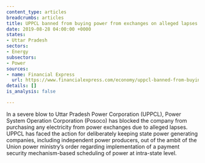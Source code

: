 ```yaml
---
content_type: articles
breadcrumbs: articles
title: UPPCL banned from buying power from exchanges on alleged lapses
date: 2019-08-28 04:00:00 +0000
states:
- Uttar Pradesh
sectors:
- Energy
subsectors:
- Power
sources:
- name: Financial Express
  url: https://www.financialexpress.com/economy/uppcl-banned-from-buying-power-from-exchanges-on-alleged-lapses/1684740/
details: []
is_analysis: false

---
```

In a severe blow to Uttar Pradesh Power Corporation (UPPCL), Power System Operation Corporation (Posoco) has blocked the company from purchasing any electricity from power exchanges due to alleged lapses. UPPCL has faced the action for deliberately keeping state power generating companies, including independent power producers, out of the ambit of the Union power ministry’s order regarding implementation of a payment security mechanism-based scheduling of power at intra-state level.